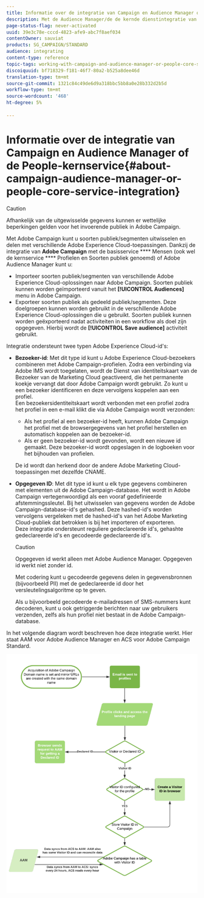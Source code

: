 ```yaml
---
title: Informatie over de integratie van Campaign en Audience Manager of de People-kernservice
description: Met de Audience Manager/de de kernde dienstintegratie van Mensen, kunt u publiek of segmenten binnen de verschillende oplossingen van Adobe Experience Cloud delen.
page-status-flag: never-activated
uuid: 39e3c78e-cccd-4823-afe9-abc7f8aef034
contentOwner: sauviat
products: SG_CAMPAIGN/STANDARD
audience: integrating
content-type: reference
topic-tags: working-with-campaign-and-audience-manager-or-people-core-service
discoiquuid: bf718329-f181-46f7-80a2-b525a8dee46d
translation-type: tm+mt
source-git-commit: 1321c84c49de6d9a318bbc5bb8a0e28b332d2b5d
workflow-type: tm+mt
source-wordcount: '468'
ht-degree: 5%

---
```



# Informatie over de integratie van Campaign en Audience Manager of de People-kernservice{#about-campaign-audience-manager-or-people-core-service-integration}

>[!CAUTION]
>
>Afhankelijk van de uitgewisselde gegevens kunnen er wettelijke beperkingen gelden voor het invoerende publiek in Adobe Campaign.

Met Adobe Campaign kunt u soorten publiek/segmenten uitwisselen en delen met verschillende Adobe Experience Cloud-toepassingen. Dankzij de integratie van **Adobe Campaign** met de basisservice **** Mensen (ook wel de kernservice **** Profielen en Soorten publiek genoemd) of Adobe Audience Manager kunt u:

* Importeer soorten publiek/segmenten van verschillende Adobe Experience Cloud-oplossingen naar Adobe Campaign. Soorten publiek kunnen worden geïmporteerd vanuit het **[!UICONTROL Audiences]** menu in Adobe Campaign.
* Exporteer soorten publiek als gedeeld publiek/segmenten. Deze doelgroepen kunnen worden gebruikt in de verschillende Adobe Experience Cloud-oplossingen die u gebruikt. Soorten publiek kunnen worden geëxporteerd nadat activiteiten in een workflow als doel zijn opgegeven. Hierbij wordt de **[!UICONTROL Save audience]** activiteit gebruikt.

Integratie ondersteunt twee typen Adobe Experience Cloud-id&#39;s:

* **Bezoeker-id**: Met dit type id kunt u Adobe Experience Cloud-bezoekers combineren met Adobe Campaign-profielen. Zodra een verbinding via Adobe IMS wordt toegelaten, wordt de Dienst van identiteitskaart van de Bezoeker van de Marketing Cloud geactiveerd, die het permanente koekje vervangt dat door Adobe Campaign wordt gebruikt. Zo kunt u een bezoeker identificeren en deze vervolgens koppelen aan een profiel.
   <br>Een bezoekersidentiteitskaart wordt verbonden met een profiel zodra het profiel in een e-mail klikt die via Adobe Campaign wordt verzonden:
   * Als het profiel al een bezoeker-id heeft, kunnen Adobe Campaign het profiel met de browsergegevens van het profiel herstellen en automatisch koppelen aan de bezoeker-id.
   * Als er geen bezoeker-id wordt gevonden, wordt een nieuwe id gemaakt. Deze bezoeker-id wordt opgeslagen in de logboeken voor het bijhouden van profielen.

   De id wordt dan herkend door de andere Adobe Marketing Cloud-toepassingen met dezelfde CNAME.

* **Opgegeven ID**: Met dit type id kunt u elk type gegevens combineren met elementen uit de Adobe Campaign-database. Het wordt in Adobe Campaign vertegenwoordigd als een vooraf gedefinieerde afstemmingssleutel. Bij het uitwisselen van gegevens worden de Adobe Campaign-database-id&#39;s gehashed. Deze hashed-id&#39;s worden vervolgens vergeleken met de hashed-id&#39;s van het Adobe Marketing Cloud-publiek dat betrokken is bij het importeren of exporteren.
   <br>Deze integratie ondersteunt reguliere gedeclareerde id&#39;s, gehashte gedeclareerde id&#39;s en gecodeerde gedeclareerde id&#39;s.

   >[!CAUTION]
   >
   >Opgegeven id werkt alleen met Adobe Audience Manager. Opgegeven id werkt niet zonder id.

   Met codering kunt u gecodeerde gegevens delen in gegevensbronnen (bijvoorbeeld PII) met de gedeclareerde id door het versleutelingsalgoritme op te geven.

   Als u bijvoorbeeld gecodeerde e-mailadressen of SMS-nummers kunt decoderen, kunt u ook getriggerde berichten naar uw gebruikers verzenden, zelfs als hun profiel niet bestaat in de Adobe Campaign-database.

In het volgende diagram wordt beschreven hoe deze integratie werkt. Hier staat AAM voor Adobe Audience Manager en ACS voor Adobe Campaign Standard.

![](assets/aam_diagram.png)